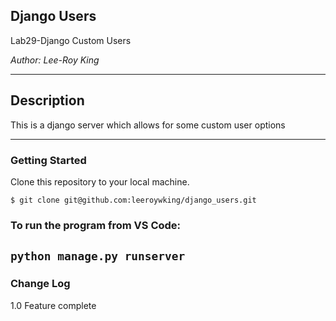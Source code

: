 ## Django Users

Lab29-Django Custom Users

_Author: Lee-Roy King_

---

## Description

This is a django server which allows for some custom user options

---

### Getting Started

Clone this repository to your local machine.

```
$ git clone git@github.com:leeroywking/django_users.git
```

### To run the program from VS Code:

## `python manage.py runserver`

### Change Log

1.0 Feature complete
